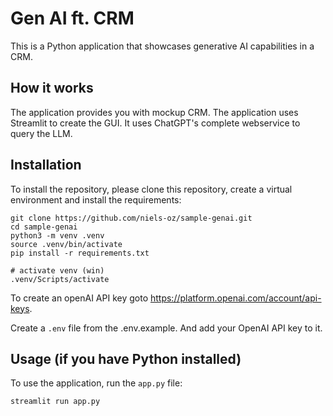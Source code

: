 # Gen AI ft. CRM

This is a Python application that showcases generative AI capabilities in a CRM.


## How it works

The application provides you with mockup CRM. The application uses Streamlit to create the GUI. It uses 
ChatGPT's complete webservice to query the LLM.


## Installation

To install the repository, please clone this repository, create a virtual environment and install the requirements:

```
git clone https://github.com/niels-oz/sample-genai.git
cd sample-genai
python3 -m venv .venv
source .venv/bin/activate
pip install -r requirements.txt
```

```
# activate venv (win)
.venv/Scripts/activate
```

To create an openAI API key goto https://platform.openai.com/account/api-keys. 

Create a `.env` file from the .env.example. And add your OpenAI API key to it.

## Usage (if you have Python installed)

To use the application, run the `app.py` file: 

```
streamlit run app.py
```

